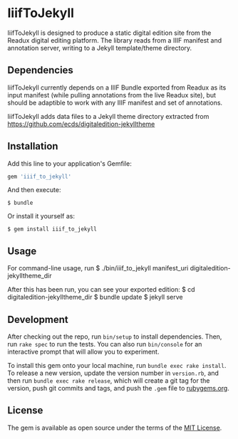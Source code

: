 # IiifToJekyll

IiifToJekyll is designed to produce a static digital edition site from the 
Readux digital editing platform.  The library reads from a IIIF manifest and
annotation server, writing to a Jekyll template/theme directory.

## Dependencies

IiifToJekyll currently depends on a IIIF Bundle exported from Readux as its input 
manifest (while pulling annotations from the live Readux site), but should
be adaptible to work with any IIIF manifest and set of annotations.

IiifToJekyll adds data files to a Jekyll theme directory extracted from
https://github.com/ecds/digitaledition-jekylltheme

## Installation

Add this line to your application's Gemfile:

```ruby
gem 'iiif_to_jekyll'
```

And then execute:

    $ bundle

Or install it yourself as:

    $ gem install iiif_to_jekyll

## Usage

For command-line usage, run 
	$ ./bin/iiif_to_jekyll manifest_uri digitaledition-jekylltheme_dir

After this has been run, you can see your exported edition:
	$ cd digitaledition-jekylltheme_dir
	$ bundle update
	$ jekyll serve

## Development

After checking out the repo, run `bin/setup` to install dependencies. Then, run `rake spec` to run the tests. You can also run `bin/console` for an interactive prompt that will allow you to experiment.

To install this gem onto your local machine, run `bundle exec rake install`. To release a new version, update the version number in `version.rb`, and then run `bundle exec rake release`, which will create a git tag for the version, push git commits and tags, and push the `.gem` file to [rubygems.org](https://rubygems.org).


## License

The gem is available as open source under the terms of the [MIT License](https://opensource.org/licenses/MIT).

